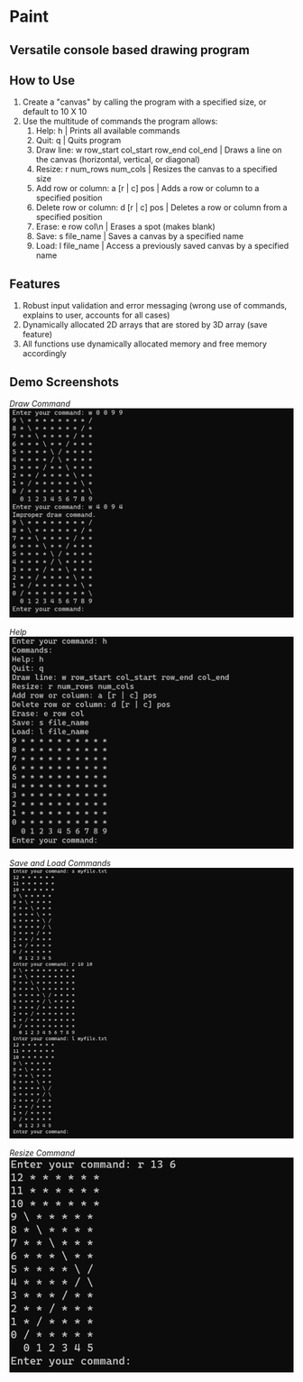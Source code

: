 # Paint

## Versatile console based drawing program 

## How to Use
1. Create a "canvas" by calling the program with a specified size, or default to 10 X 10
2. Use the multitude of commands the program allows:
    1. Help: h | Prints all available commands
    2. Quit: q | Quits program
    3. Draw line: w row_start col_start row_end col_end | Draws a line on the canvas (horizontal, vertical, or diagonal)
    4. Resize: r num_rows num_cols | Resizes the canvas to a specified size
    5. Add row or column: a [r | c] pos | Adds a row or column to a specified position
    6. Delete row or column: d [r | c] pos | Deletes a row or column from a specified position
    7. Erase: e row col\n | Erases a spot (makes blank)
    8. Save: s file_name | Saves a canvas by a specified name
    9. Load: l file_name | Access a previously saved canvas by a specified name

## Features
1. Robust input validation and error messaging (wrong use of commands, explains to user, accounts for all cases)
2. Dynamically allocated 2D arrays that are stored by 3D array (save feature)
3. All functions use dynamically allocated memory and free memory accordingly

 ## Demo Screenshots
_Draw Command_
![Draw](https://github.com/fcheung23/Paint/blob/main/screenshots/Draw%20-%20Paint.png)

_Help_
![Help](https://github.com/fcheung23/Paint/blob/main/screenshots/Help%20-%20Paint.png)

_Save and Load Commands_
![Save and Load](https://github.com/fcheung23/Paint/blob/main/screenshots/Save%20and%20Load%20-%20Paint.png)

_Resize Command_
![Resize](https://github.com/fcheung23/Paint/blob/main/screenshots/Resize%20-%20Paint.png)



